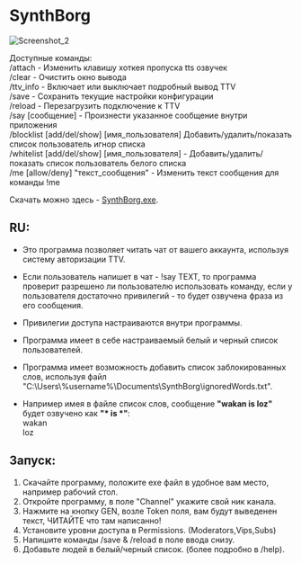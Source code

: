 # SynthBorg

![Screenshot_2](https://github.com/Dark-V/SynthBorg/assets/58254635/233a8b89-97dc-43a9-8b3b-ab39a68d17ba)

Доступные команды: <br/>
/attach - Изменить клавишу хоткея пропуска tts озвучек  <br/>
/clear - Очистить окно вывода  <br/>
/ttv_info - Включает или выключает подробный вывод TTV  <br/>
/save - Сохранить текущие настройки конфигурации  <br/>
/reload - Перезагрузить подключение к TTV  <br/>
/say [сообщение] - Произнести указанное сообщение внутри приложения  <br/>
/blocklist [add/del/show] [имя_пользователя] Добавить/удалить/показать список пользователь игнор списка  <br/>
/whitelist [add/del/show] [имя_пользователя] - Добавить/удалить/показать список пользователь белого списка  <br/>
/me [allow/deny] \"текст_сообщения\" - Изменить текст сообщения для команды !me <br/>

Скачать можно здесь - [SynthBorg.exe](https://github.com/Dark-V/SynthBorg/releases).

## RU:
- Это программа позволяет читать чат от вашего аккаунта, используя систему авторизации TTV.
- Если пользователь напишет в чат - !say TEXT, то программа проверит разрешено ли пользователю использовать команду, если у пользователя достаточно привилегий - то будет озвучена фраза из его сообщения.

- Привилегии доступа настраиваются внутри программы.
- Программа имеет в себе настраиваемый белый и черный список пользователей.
- Программа имеет возможность добавить список заблокированных слов, используя файл "C:\Users\\%username%\Documents\SynthBorg\ignoredWords.txt".
- Например имея в файле список слов, сообщение  **"wakan is loz"** будет озвучено как  **"\* is \*"**: <br/>
  wakan <br/>
  loz <br/>
  
## Запуск:
1. Скачайте программу, положите exe файл в удобное вам место, например рабочий стол.
2. Откройте программу, в поле "Channel" укажите свой ник канала.
3. Нажмите на кнопку GEN, возле Token поля, вам будут выведенен текст, ЧИТАЙТЕ что там написанно!
4. Установите уровни доступа в Permissions. (Moderators,Vips,Subs)
5. Напишите команды /save & /reload в поле ввода снизу.
6. Добавьте людей в белый/черный список. (более подробно в /help).
